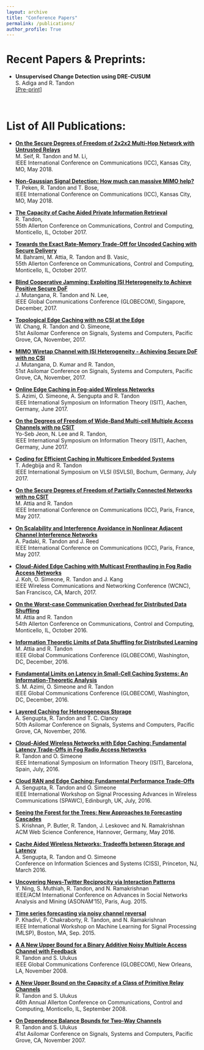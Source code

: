 ```yaml
---
layout: archive
title: "Conference Papers"
permalink: /publications/
author_profile: True
---
```


Recent Papers & Preprints:
============================
* <b>Unsupervised Change Detection using DRE-CUSUM</b>
<br>S. Adiga and R. Tandon 
<br> <a href="https://arxiv.org/pdf/2201.11678.pdf">[Pre-print]</a>
<br> 



List of All Publications:
==========================
* <b> <a href="https://uweb.engr.arizona.edu/~mseif/ICC-2018-Secure-Multi-hop.pdf">On the Secure Degrees of Freedom of 2x2x2 Multi-Hop Network with Untrusted Relays</a> </b> 
<br>M. Seif, R. Tandon and M. Li,
<br>IEEE International Conference on Communications (ICC), Kansas City, MO, May 2018.

* <b> <a href="https://ieeexplore.ieee.org/stamp/stamp.jsp?tp=&arnumber=8423049">Non-Gaussian Signal Detection: How much can massive MIMO help?</a> </b> 
<br>T. Peken, R. Tandon and T. Bose,
<br>IEEE International Conference on Communications (ICC), Kansas City, MO, May 2018.

* <b> <a href="https://ieeexplore.ieee.org/stamp/stamp.jsp?tp=&arnumber=8262857">The Capacity of Cache Aided Private Information Retrieval</a> </b> 
<br>R. Tandon,
<br>55th Allerton Conference on Communications, Control and Computing, Monticello, IL, October 2017.

* <b> <a href="https://ieeexplore.ieee.org/stamp/stamp.jsp?tp=&arnumber=8262831">Towards the Exact Rate-Memory Trade-Off for Uncoded Caching with Secure Delivery</a> </b> 
<br>M. Bahrami, M. Attia, R. Tandon and B. Vasic,
<br>55th Allerton Conference on Communications, Control and Computing, Monticello, IL, October 2017.


* <b> <a href="https://ieeexplore.ieee.org/stamp/stamp.jsp?tp=&arnumber=8254181">Blind Cooperative Jamming: Exploiting ISI Heterogeneity to Achieve Positive Secure DoF</a> </b> 
<br>J. Mutangana, R. Tandon and N. Lee,
<br>IEEE Global Communications Conference (GLOBECOM), Singapore, December, 2017.

* <b> <a href="https://ieeexplore.ieee.org/stamp/stamp.jsp?tp=&arnumber=8335395">Topological Edge Caching with no CSI at the Edge</a> </b> 
<br>W. Chang, R. Tandon and O. Simeone,
<br>51st Asilomar Conference on Signals, Systems and Computers, Pacific Grove, CA, November, 2017.

* <b> <a href="https://ieeexplore.ieee.org/stamp/stamp.jsp?tp=&arnumber=8335647">MIMO Wiretap Channel with ISI Heterogeneity - Achieving Secure DoF with no CSI</a> </b> 
<br>J. Mutangana, D. Kumar and R. Tandon,
<br>51st Asilomar Conference on Signals, Systems and Computers, Pacific Grove, CA, November, 2017.

* <b> <a href="https://ieeexplore.ieee.org/stamp/stamp.jsp?tp=&arnumber=8006722">Online Edge Caching in Fog-aided Wireless Networks</a> </b> 
<br>S. Azimi, O. Simeone, A. Sengupta and R. Tandon
<br>IEEE International Symposium on Information Theory (ISIT), Aachen, Germany, June 2017.

* <b> <a href="https://ieeexplore.ieee.org/stamp/stamp.jsp?tp=&arnumber=8007004">On the Degrees of Freedom of Wide-Band Multi-cell Multiple Access Channels with no CSIT</a> </b> 
<br>Yo-Seb Jeon, N. Lee and R. Tandon,
<br>IEEE International Symposium on Information Theory (ISIT), Aachen, Germany, June 2017.

* <b> <a href="https://ieeexplore.ieee.org/stamp/stamp.jsp?tp=&arnumber=7987535">Coding for Efficient Caching in Multicore Embedded Systems</a> </b> 
<br>T. Adegbija and R. Tandon
<br>IEEE International Symposium on VLSI (ISVLSI), Bochum, Germany, July 2017.

* <b> <a href="https://ieeexplore.ieee.org/stamp/stamp.jsp?tp=&arnumber=7996418">On the Secure Degrees of Freedom of Partially Connected Networks with no CSIT</a> </b> 
<br>M. Attia and R. Tandon
<br>IEEE International Conference on Communications (ICC), Paris, France, May 2017.


* <b> <a href="https://ieeexplore.ieee.org/stamp/stamp.jsp?tp=&arnumber=7996998">On Scalability and Interference Avoidance in Nonlinear Adjacent Channel Interference Networks </a> </b> 
<br>A. Padaki, R. Tandon and J. Reed
<br>IEEE International Conference on Communications (ICC), Paris, France, May 2017.


* <b> <a href="https://ieeexplore.ieee.org/stamp/stamp.jsp?tp=&arnumber=7925854">Cloud-Aided Edge Caching with Multicast Fronthauling in Fog Radio Access Networks </a> </b> 
<br>J. Koh, O. Simeone, R. Tandon and J. Kang
<br>IEEE Wireless Communications and Networking Conference (WCNC), San Francisco, CA, March, 2017.

* <b> <a href="https://ieeexplore.ieee.org/stamp/stamp.jsp?tp=&arnumber=7852338">On the Worst-case Communication Overhead for Distributed Data Shuffling </a> </b> 
<br>M. Attia and R. Tandon
<br>54th Allerton Conference on Communications, Control and Computing, Monticello, IL, October 2016.

* <b> <a href="https://ieeexplore.ieee.org/stamp/stamp.jsp?tp=&arnumber=7841903">Information Theoretic Limits of Data Shuffling for Distributed Learning</a> </b> 
<br>M. Attia and R. Tandon
<br>IEEE Global Communications Conference (GLOBECOM), Washington, DC, December, 2016.

* <b> <a href="https://ieeexplore.ieee.org/stamp/stamp.jsp?tp=&arnumber=7841853">Fundamental Limits on Latency in Small-Cell Caching Systems: An Information-Theoretic Analysis</a> </b> 
<br>S. M. Azimi, O. Simeone and R. Tandon
<br>IEEE Global Communications Conference (GLOBECOM), Washington, DC, December, 2016.

* <b> <a href="https://ieeexplore.ieee.org/stamp/stamp.jsp?tp=&arnumber=7869139"> Layered Caching for Heterogeneous Storage</a> </b> 
<br>A. Sengupta, R. Tandon and T. C. Clancy
<br>50th Asilomar Conference on Signals, Systems and Computers, Pacific Grove, CA, November, 2016.

* <b> <a href="https://ieeexplore.ieee.org/stamp/stamp.jsp?tp=&arnumber=7541655"> Cloud-Aided Wireless Networks with Edge Caching: Fundamental Latency Trade-Offs in Fog Radio Access Networks </a> </b> 
<br>R. Tandon and O. Simeone
<br>IEEE International Symposium on Information Theory (ISIT), Barcelona, Spain, July, 2016.


* <b> <a href="https://ieeexplore.ieee.org/stamp/stamp.jsp?arnumber=7536885"> Cloud RAN and Edge Caching: Fundamental Performance Trade-Offs </a> </b> 
<br>A. Sengupta, R. Tandon and O. Simeone
<br>IEEE International Workshop on Signal Processing Advances in Wireless Communications (SPAWC), Edinburgh, UK, July, 2016.


* <b> <a href="https://dl.acm.org/doi/pdf/10.1145/2908131.2908155"> Seeing the Forest for the Trees: New Approaches to Forecasting Cascades </a> </b> 
<br>S. Krishnan, P. Butler, R. Tandon, J. Leskovec and N. Ramakrishnan
<br>ACM Web Science Conference, Hannover, Germany, May 2016.


* <b> <a href="https://ieeexplore.ieee.org/stamp/stamp.jsp?tp=&arnumber=7460522"> Cache Aided Wireless Networks: Tradeoffs between Storage and Latency </a> </b> 
<br>A. Sengupta, R. Tandon and O. Simeone
<br>Conference on Information Sciences and Systems (CISS), Princeton, NJ, March 2016.

* <b> <a href="https://ieeexplore.ieee.org/stamp/stamp.jsp?tp=&arnumber=7403515"> Uncovering News-Twitter Reciprocity via Interaction Patterns </a> </b>
<br>Y. Ning, S. Muthiah, R. Tandon, and N. Ramakrishnan
<br>IEEE/ACM International Conference on Advances in Social Networks Analysis and Mining (ASONAM’15), Paris, Aug. 2015.

* <b> <a href="https://prithwi.github.io/resources/papers/pejman_mlsp15_noisychannel.pdf"> Time series forecasting via noisy channel reversal </a> </b>
<br>P. Khadivi, P. Chakraborty, R. Tandon, and N. Ramakrishnan
<br>IEEE International Workshop on Machine Learning for Signal Processing (MLSP), Boston, MA, Sep. 2015.

* <b> <a href="https://ieeexplore.ieee.org/stamp/stamp.jsp?tp=&arnumber=4697962"> A A New Upper Bound for a Binary Additive Noisy Multiple Access Channel with Feedback </a> </b>
<br>R. Tandon and S. Ulukus
<br>IEEE Global Communications Conference (GLOBECOM), New Orleans, LA, November 2008.

* <b> <a href="https://ieeexplore.ieee.org/stamp/stamp.jsp?tp=&arnumber=4797748"> A New Upper Bound on the Capacity of a Class of Primitive Relay Channels </a> </b>
<br>R. Tandon and S. Ulukus
<br>46th Annual Allerton Conference on Communications, Control and Computing, Monticello, IL, September 2008.

* <b> <a href="https://ieeexplore.ieee.org/stamp/stamp.jsp?tp=&arnumber=4487342"> On Dependence Balance Bounds for Two-Way Channels </a> </b>
<br>R. Tandon and S. Ulukus
<br>41st Asilomar Conference on Signals, Systems and Computers, Pacific Grove, CA, November 2007.



